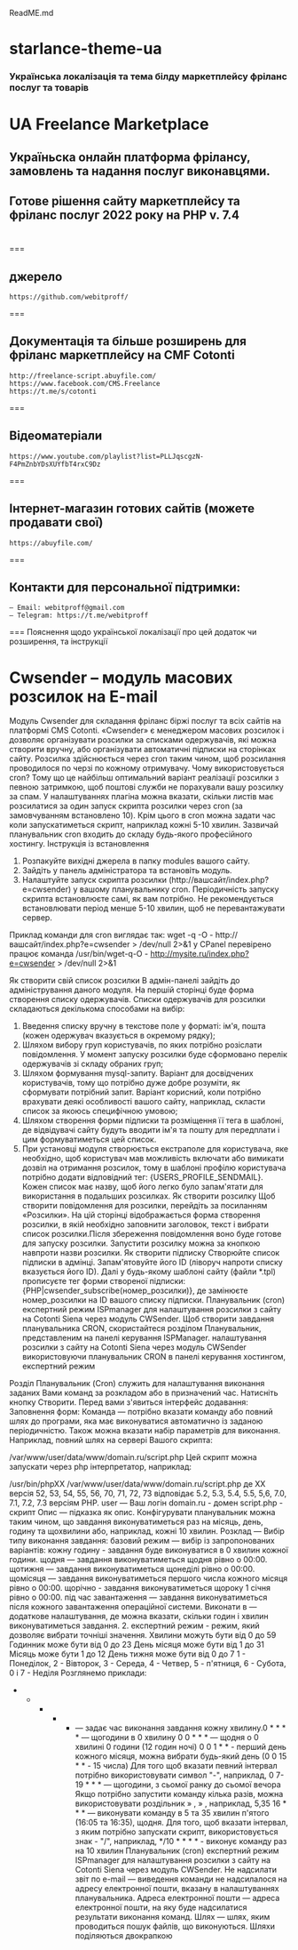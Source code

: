 ReadME.md
# starlance-theme-ua
### Українська локалізація та тема білду маркетплейсу фріланс послуг та товарів
# UA Freelance Marketplace
## Україньска онлайн платформа фрілансу, замовлень та надання послуг виконавцями. 
## Готове рішення сайту маркетплейсу та фріланс послуг 2022 року на PHP v. 7.4
# 


===
## джерело
	https://github.com/webitproff/
===
## Документація та більше розширень для фріланс маркетплейсу на CMF Cotonti
	http://freelance-script.abuyfile.com/
	https://www.facebook.com/CMS.Freelance
	https://t.me/s/cotonti
===
## Вiдеоматеріали
	https://www.youtube.com/playlist?list=PLLJqscgzN-F4PmZnbYDsXUYfbT4rxC9Dz
===
## Інтернет-магазин готових сайтів (можете продавати свої)
	https://abuyfile.com/
===
## Контакти для персональної підтримки:
	— Email: webitproff@gmail.com
	— Telegram: https://t.me/webitproff
===
Пояснення щодо української локалізації про цей додаток чи розширення, та інструкції 
# Cwsender – модуль масових розсилок на E-mail

Модуль Cwsender для складання фріланс біржі послуг та всіх сайтів на платформі CMS Cotonti.
«Cwsender» є менеджером масових розсилок і дозволяє організувати розсилки за списками одержувачів, які можна створити вручну, або організувати автоматичні підписки на сторінках сайту.
Розсилка здійснюється через cron таким чином, щоб розсилання проводилося по черзі по кожному отримувачу. Чому використовується cron? Тому що це найбільш оптимальний варіант реалізації розсилки з певною затримкою, щоб поштові служби не порахували вашу розсилку за спам. У налаштуваннях плагіна можна вказати, скільки листів має розсилатися за один запуск скрипта розсилки через cron (за замовчуванням встановлено 10). Крім цього в cron можна задати час коли запускатиметься скрипт, наприклад кожні 5-10 хвилин. Зазвичай планувальник cron входить до складу будь-якого професійного хостингу.
Інструкція із встановлення
1. Розпакуйте вихідні джерела в папку modules вашого сайту.
2. Зайдіть у панель адміністратора та встановіть модуль.
3. Налаштуйте запуск скрипта розсилки (http://вашсайт/index.php?e=cwsender) у вашому планувальнику cron. Періодичність запуску скрипта встановлюєте самі, як вам потрібно. Не рекомендується встановлювати період менше 5-10 хвилин, щоб не перевантажувати сервер.

Приклад команди для cron виглядає так:
wget -q -O - http://вашсайт/index.php?e=cwsender > /dev/null 2>&1
у CPanel перевірено працює команда
/usr/bin/wget-q-O - http://mysite.ru/index.php?e=cwsender > /dev/null 2>&1

 
Як створити свій список розсилки
В адмін-панелі зайдіть до адміністрування даного модуля. На першій сторінці буде форма створення списку одержувачів.
Списки одержувачів для розсилки складаються декількома способами на вибір:
1. Введення списку вручну в текстове поле у ​​форматі: ім'я, пошта (кожен одержувач вказується в окремому рядку);
2. Шляхом вибору груп користувачів, по яких потрібно розіслати повідомлення. У момент запуску розсилки буде сформовано перелік одержувачів зі складу обраних груп;
3. Шляхом формування mysql-запиту. Варіант для досвідчених користувачів, тому що потрібно дуже добре розуміти, як сформувати потрібний запит. Варіант корисний, коли потрібно врахувати деякі особливості вашого сайту, наприклад, скласти список за якоюсь специфічною умовою;
4. Шляхом створення форми підписки та розміщення її тега в шаблоні, де відвідувачі сайту будуть вводити ім'я та пошту для передплати і цим формуватиметься цей список.
5. При установці модуля створюється екстраполе для користувача, яке необхідно, щоб користувач мав можливість включати або вимикати дозвіл на отримання розсилок, тому в шаблоні профілю користувача потрібно додати відповідний тег: {USERS_PROFILE_SENDMAIL}.
Кожен список має назву, щоб його легко було запам'ятати для використання в подальших розсилках.
Як створити розсилку
Щоб створити повідомлення для розсилки, перейдіть за посиланням «Розсилки». На цій сторінці відображається форма створення розсилки, в якій необхідно заповнити заголовок, текст і вибрати список розсилки.Після збереження повідомлення воно буде готове для запуску розсилки. Запустити розсилку можна за кнопкою навпроти назви розсилки.
Як створити підписку
Створюйте список підписки в адмінці. Запам'ятовуйте його ID (ліворуч напроти списку вказується його ID). Далі у будь-якому шаблоні сайту (файли *.tpl) прописуєте тег форми створеної підписки: {PHP|cwsender_subscribe(номер_розсилки)}, де замінюєте номер_розсилки на ID вашого списку підписки.
Планувальник (cron) експертний режим ISPmanager для налаштування розсилки з сайту на Cotonti Siena через модуль CWSender.
Щоб створити завдання планувальника CRON, скористайтеся розділом Планувальник, представленим на панелі керування ISPManager.
налаштування розсилки з сайту на Cotonti Siena через модуль CWSender використовуючи планувальник CRON в панелі керування хостингом, експертний режим

Розділ Планувальник (Cron) служить для налаштування виконання заданих Вами команд за розкладом або в призначений час.
Натисніть кнопку Створити. Перед вами з'явиться інтерфейс додавання:
Заповнення форм:
Команда — потрібно вказати команду або повний шлях до програми, яка має виконуватися автоматично із заданою періодичністю. Також можна вказати набір параметрів для виконання.
Наприклад, повний шлях на сервері Вашого скрипта:

/var/www/user/data/www/domain.ru/script.php
Цей скрипт можна запускати через php інтерпретатор, наприклад:

/usr/bin/phpXX /var/www/user/data/www/domain.ru/script.php
де XX версія 52, 53, 54, 55, 56, 70, 71, 72, 73 відповідає 5.2, 5.3, 5.4, 5.5, 5,6, 7.0, 7.1, 7.2, 7.3 версіям PHP.
user — Ваш логін
domain.ru - домен
script.php - скрипт
Опис — підказка як опис.
Конфігурувати планувальник можна таким чином, що завдання виконуватиметься раз на місяць, день, годину та щохвилини або, наприклад, кожні 10 хвилин.
Розклад — Вибір типу виконання завдання:
базовий режим — вибір із запропонованих варіантів:
кожну годину - завдання буде виконуватися в 0 хвилин кожної години.
щодня — завдання виконуватиметься щодня рівно о 00:00.
щотижня — завдання виконуватиметься щонеділі рівно о 00:00.
щомісяця — завдання виконуватиметься першого числа кожного місяця рівно о 00:00.
щорічно - завдання виконуватиметься щороку 1 січня рівно о 00:00.
під час завантаження — завдання виконуватиметься після кожного завантаження операційної системи.
Виконати в — додаткове налаштування, де можна вказати, скільки годин і хвилин виконуватиметься завдання.
2. експертний режим - режим, який дозволяє вибрати точніші значення.
Хвилини можуть бути від 0 до 59
Годинник може бути від 0 до 23
День місяця може бути від 1 до 31
Місяць може бути 1 до 12
День тижня може бути від 0 до 7
1 - Понеділок, 2 - Вівторок, 3 - Середа, 4 - Четвер, 5 - п'ятниця, 6 - Субота, 0 і 7 - Неділя
Розглянемо приклади:

* * * * * — задає час виконання завдання кожну хвилину.0 * * * * — щогодини в 0 хвилину
0 0 * * * — щодня о 0 хвилині 0 години (12 годин ночі)
0 0 1 * * - перший день кожного місяця, можна вибрати будь-який день (0 0 15 * * - 15 числа)
Для того щоб вказати певний інтервал потрібно використовувати символ "-", наприклад,
0 7-19 * * * — щогодини, з сьомої ранку до сьомої вечора
Якщо потрібно запустити команду кілька разів, можна використовувати роздільник » , » , наприклад,
5,35 16 * * * — виконувати команду в 5 та 35 хвилин п'ятого (16:05 та 16:35), щодня.
Для того, щоб вказати інтервал, з яким потрібно запускати скрипт, використовується знак - "/", наприклад,
*/10 * * * * - виконує команду раз на 10 хвилин
Планувальник (cron) експертний режим ISPmanager для налаштування розсилки з сайту на Cotonti Siena через модуль CWSender.
Не надсилати звіт по e-mail — виведення команди не надсилалося на адресу електронної пошти, вказану в налаштуваннях планувальника.
Адреса електронної пошти — адреса електронної пошти, на яку буде надсилатися результати виконання команд.
Шлях — шлях, яким проводиться пошук файлів, що виконуються. Шляхи поділяються двокрапкою
# 
